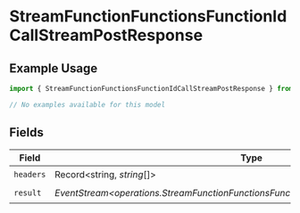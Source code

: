 # StreamFunctionFunctionsFunctionIdCallStreamPostResponse

## Example Usage

```typescript
import { StreamFunctionFunctionsFunctionIdCallStreamPostResponse } from "opperai/models/operations";

// No examples available for this model
```

## Fields

| Field                                                                                 | Type                                                                                  | Required                                                                              | Description                                                                           |
| ------------------------------------------------------------------------------------- | ------------------------------------------------------------------------------------- | ------------------------------------------------------------------------------------- | ------------------------------------------------------------------------------------- |
| `headers`                                                                             | Record<string, *string*[]>                                                            | :heavy_check_mark:                                                                    | N/A                                                                                   |
| `result`                                                                              | *EventStream<operations.StreamFunctionFunctionsFunctionIdCallStreamPostResponseBody>* | :heavy_check_mark:                                                                    | N/A                                                                                   |